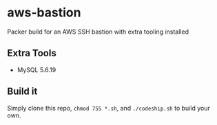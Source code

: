 # aws-bastion
Packer build for an AWS SSH bastion with extra tooling installed

## Extra Tools

* MySQL 5.6.19

## Build it
Simply clone this repo, `chmod 755 *.sh`, and `./codeship.sh` to build your own.
